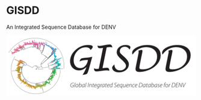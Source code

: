 # GISDD
An Integrated Sequence Database for DENV


<img src="https://github.com/GuoXiang9399/GISDD/blob/master/GISDD.logo.png">
